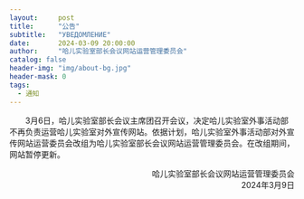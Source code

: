 ```yaml
---
layout:     post
title:      "公告"
subtitle:   "УВЕДОМЛЕНИЕ"
date:       2024-03-09 20:00:00
author:     "哈儿实验室部长会议网站运营管理委员会"
catalog: false
header-img: "img/about-bg.jpg"
header-mask: 0
tags:
  - 通知
---
```


&emsp;&emsp;3月6日，哈儿实验室部长会议主席团召开会议，决定哈儿实验室外事活动部不再负责运营哈儿实验室对外宣传网站。依据计划，哈儿实验室外事活动部对外宣传网站运营委员会改组为哈儿实验室部长会议网站运营管理委员会。在改组期间，网站暂停更新。
<div style="text-align: right">哈儿实验室部长会议网站运营管理委员会</div>
<div style="text-align: right">2024年3月9日</div>